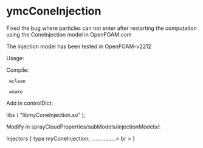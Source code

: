 # ymcConeInjection
Fixed the bug where particles can not enter after restarting the computation using the ConeInjection model in OpenFOAM.com

The injection model has been tested in OpenFOAM-v2212

Usage:


Compile:

     wclean

     wmake


Add in controlDict:

libs
(
    "libmyConeInjection.so"
);


Modify in sprayCloudProperties/subModels/injectionModels/:

Injectors
{
    type       myConeInjection;
    ................< br >
}

